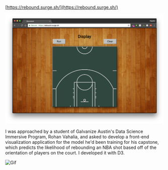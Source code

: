 [https://rebound.surge.sh/](https://rebound.surge.sh/)

![Still](./images/bball.png?raw=true)

I was approached by a student of Galvanize Austin's Data Science Immersive Program, Rohan Vahalia, and asked to develop a front-end visualization application for the model he'd been training for his capstone, which predicts the likelihood of rebounding an NBA shot based off of the orientation of players on the court. I developed it with D3.

![Gif](./images/ball.gif?raw=true)
